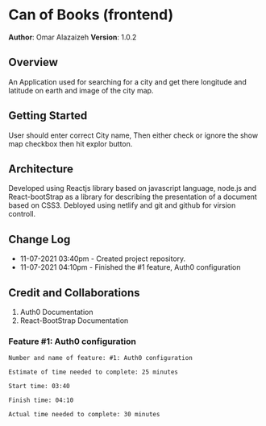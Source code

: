 # Can of Books (frontend)

**Author**: Omar Alazaizeh
**Version**: 1.0.2 

## Overview
<!-- Provide a high level overview of what this application is and why you are building it, beyond the fact that it's an assignment for this class. (i.e. What's your problem domain?) -->
An Application used for searching for a city and get there longitude and latitude on earth and image of the city map.

## Getting Started
<!-- What are the steps that a user must take in order to build this app on their own machine and get it running? -->
User should enter correct City name, Then either check or ignore the show map checkbox then hit explor button.
## Architecture
<!-- Provide a detailed description of the application design. What technologies (languages, libraries, etc) you're using, and any other relevant design information. -->
Developed using Reactjs library based on javascript language, node.js and React-bootStrap as a library for describing the presentation of a document  based on CSS3.
Debloyed using netlify and git and github for virsion controll.

## Change Log
<!-- Use this area to document the iterative changes made to your application as each feature is successfully implemented. Use time stamps. Here's an example: -->
- 11-07-2021 03:40pm - Created project repository.
- 11-07-2021 04:10pm - Finished the #1 feature, Auth0 configuration

## Credit and Collaborations
<!-- Give credit (and a link) to other people or resources that helped you build this application. -->
1. Auth0 Documentation
2. React-BootStrap Documentation

### Feature #1: Auth0 configuration

```
Number and name of feature: #1: Auth0 configuration

Estimate of time needed to complete: 25 minutes

Start time: 03:40

Finish time: 04:10

Actual time needed to complete: 30 minutes
```

